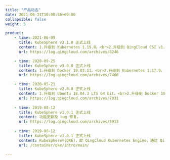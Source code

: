 ```yaml
---
title: "产品动态"
date: 2021-06-21T10:08:56+09:00
collapsible: false
weight: 5

product:
    - time: 2021-06-09
      title: KubeSphere v3.1.0 正式上线
      content: 1.升级到 Kubernetes 1.19.8。<br>2.升级到 QingCloud CSI v1.2.1。<br>3.升级到 Docker 20.10.6。 <br>4.升级到 containerd 1.4.6。<br>5.内置 KubeSphere v3.1.0。<br>6.新增支持创建集群时选择 hostnic 网络插件。<br>7.新增支持 Kubernetes 审计规则，审计 webhook 的配置。
      url: https://log.qingcloud.com/archives/8246

    - time: 2020-09-25
      title: KubeSphere v3.0.0 正式上线
      content: 1.升级到 Docker 19.03.11。<br>2.升级到 Kubernetes 1.17.9。<br>3.升级到 QingCloud CSI v1.2.0。<br>4.升级到 Helm 3.2.1。<br>5.内置 KubeSphere v3.0.0。<br>6.新增支持自定义 K8s 组件参数；<br>7.增强安全性，客户端节点默认使用集群 ID 作为初始密码并支持绑定 SSH 密钥。
      url: https://log.qingcloud.com/archives/7466

    - time: 2020-05-21
      title: KubeSphere v2.0.0 正式上线
      content: 1.升级到 Ubuntu 18.04.3 LTS 64 bit。<br>2.升级到 Docker 19.03.4。<br>3.升级到 Kubernetes 1.16.7。<br>4.升级到 QingCloud CSI v1.1.1。<br>5.升级到 QingCloud Cloud Controller Manager v1.4.4。<br>6.升级到 Helm 2.14.3。<br>7.新增支持 GPU 节点。<br>8.同时支持多种类型的工作节点，节点 CPU Model 可配置。<br>9.内置 KubeSphere v2.1.1。<br>10.图形化选配 KubeSphere 功能组件。
      url: https://log.qingcloud.com/archives/7031
      
    - time: 2019-08-12
      title: KubeSphere v1.0.1 正式上线
      content: 功能更新及 bug 修复。
      url: https://log.qingcloud.com/archives/5913
     
    - time: 2019-08-12
      title: KubeSphere v1.0.1 正式上线
      content: KubeSphere®️(QKE)，即 QingCloud Kubernetes Engine，通过 QingCloud AppCenter 将KubeSphere®️ 诸多容器管理功能一键交付给终端用户，如多租户管理、DevOps、微服务治理、多租户日志检索、Kubernetes 监控中心等，同时省去了用户构建 Kuberentes 集群以及安装 KubeSphere 的过程，极大降低了运维成本并将容器上层业务功能快速带进客户真实业务场景。
      url: /container/qke/intro/main/
 
---
```






